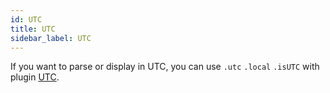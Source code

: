 ```yaml
---
id: UTC
title: UTC
sidebar_label: UTC
---
```


If you want to parse or display in UTC, you can use `.utc` `.local` `.isUTC` with plugin [UTC](/website/docs/Plugins#utc).
